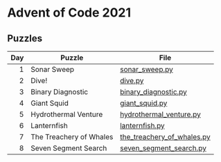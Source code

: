 # Advent of Code 2021

## Puzzles

| Day | Puzzle | File |
|----:|--------|------|
|   1 | Sonar Sweep             | [sonar_sweep.py] |
|   2 | Dive!                   | [dive.py] |
|   3 | Binary Diagnostic       | [binary_diagnostic.py] |
|   4 | Giant Squid             | [giant_squid.py] |
|   5 | Hydrothermal Venture    | [hydrothermal_venture.py] |
|   6 | Lanternfish             | [lanternfish.py] |
|   7 | The Treachery of Whales | [the_treachery_of_whales.py] |
|   8 | Seven Segment Search    | [seven_segment_search.py] |

[giant_squid.py]: giant_squid.py
[binary_diagnostic.py]: binary_diagnostic.py
[dive.py]: dive.py
[hydrothermal_venture.py]: hydrothermal_venture.py
[lanternfish.py]: lanternfish.py
[seven_segment_search.py]: seven_segment_search.py
[sonar_sweep.py]: sonar_sweep.py
[the_treachery_of_whales.py]: the_treachery_of_whales.py